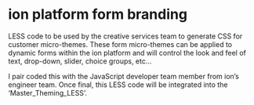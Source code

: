 # ion platform form branding

LESS code to be used by the creative services team to generate CSS for customer micro-themes. These form micro-themes can be applied to dynamic forms within the ion platform and will control the look and feel of text, drop-down, slider, choice groups, etc… 

I pair coded this with the JavaScript developer team member from ion’s engineer team. Once final, this LESS code will be integrated into the ‘Master_Theming_LESS’.
 
